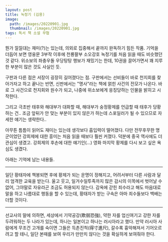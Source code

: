 ```yaml
---
layout: post
title: 녹정기 (김용)
image:
  path: /images/20220901.jpg
  thumbnail: /images/20220901.jpg
tags: 독서 책 소설 무협
---
```

뭔가 낄낄대는 재미(?)는 있는데, 의외로 집중해서 끝까지 완독하기 힘든 작품. 기억을 더듬어 보면 영웅문 3부작 이후에 천룡팔부 소오강호 녹정기를 처음 읽을 때도 비슷했던 것 같다. 위소보의 좌충우돌 우당탕탕 행보가 재밌기는 한데, 10권을 끌어가면서 꽤 지루한 부분이 많은 것도 사실인 듯.

 

구판과 다른 점은 서장이 굉장히 길어졌다는 점. 구판에서는 선비들이 바로 천지회를 찾아가자고 하고 끝나는 반면, 신판에서는 "명사"라는 책에 얽힌 사건의 전모가 나온다. 바로 그 사건으로 천지회와 원수가 되고, 나중에 위소보에게 응징당하는 인물을 밝히고 시작한다.

 

그리고 극초반 태후와 해대부가 대화할 때, 해대부가 숭정황제를 언급할 때 태후가 당황하는 건.. 조금 앞뒤가 안 맞는 부분이 있지 않은가 하는데 스포일러가 될 수 있으므로 자세한 얘기는 생략한다..

 

아무튼 틈틈이 읽어도 재미는 있는데 생각보다 흡입력이 떨어졌다. 다만 전무후무한 명군이었던 강희제에 대한 흥미는 처음 읽을 때보다 훨씬 커졌다. 덕분에 중국 역사에도 더 관심이 생겼고. 강희제의 후손에 대한 얘기인(...) 영화 마지막 황제를 다시 보고 싶은 욕심도 생겼다.

 

아래는 기억에 남는 내용들.
<hr/>

일단 황태자에 책봉되면 후에 황제가 되는 운명이 정해지고, 어려서부터 다른 사람과 달리 엄격한 교육을 받는다. 울고 웃고, 일거수일투족까지 많은 감시의 이목에서 벗어날 수 없어, 그야말로 자유라곤 조금도 허용되지 않는다. 감옥에 갇힌 죄수라고 해도 마음대로 말을 하고 나름대로 행동을 할 수 있는데, 황태자가 받는 구속은 아마 죄수들보다 백배는 더할 것이다.
<hr/>

선교사의 말에 의하면, 세상에서 기약공강(欺弱恐強), 약한 자를 업신여기고 강한 자를 두려워하는 두 나라가 있는데, 하나는 일본이고 하나는 러시아라고 했다. 만약 러시아 사람에게 무조건 고개를 숙이면 그들은 득촌진척(得寸進尺), 갈수록 흉악해져서 기어오르려고 할 테니, 일단 본때를 보여 우리가 만만치 않다는 것을 확실하게 보여줘야 한다.